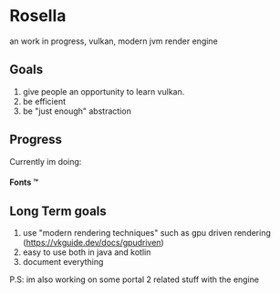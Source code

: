 # Rosella
an work in progress, vulkan, modern jvm render engine

## Goals
1. give people an opportunity to learn vulkan.
2. be efficient
3. be "just enough" abstraction

## Progress
Currently im doing:
#### Fonts :tm:

## Long Term goals
1. use "modern rendering techniques" such as gpu driven rendering (https://vkguide.dev/docs/gpudriven)
2. easy to use both in java and kotlin
3. document everything

P.S: im also working on some portal 2 related stuff with the engine
